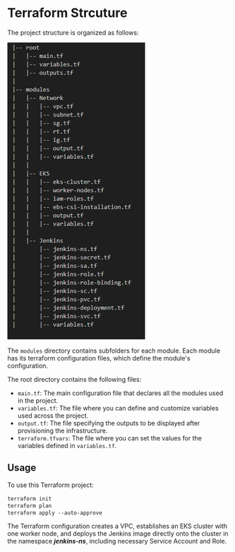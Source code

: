 # Terraform Strcuture
The project structure is organized as follows:

![strcuture](./Images/terrafromStrucutre.png)

The `modules` directory contains subfolders for each module. Each module has its terraform configuration files, which define the module's configuration.

The root directory contains the following files:

- `main.tf`: The main configuration file that declares all the modules used in the project.
- `variables.tf`: The file where you can define and customize variables used across the project.
- `output.tf`: The file specifying the outputs to be displayed after provisioning the infrastructure.
- `terraform.tfvars`: The file where you can set the values for the variables defined in `variables.tf`.
## Usage

To use this Terraform project:
   ```
   terraform init
   terraform plan
   terraform apply --auto-approve
  ```

The Terraform configuration creates a VPC, establishes an EKS cluster with one worker node, and deploys the Jenkins image directly onto the cluster in the namespace ***jenkins-ns***, including necessary Service Account and Role.

